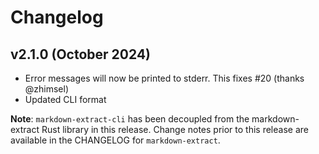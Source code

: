 # Changelog

## v2.1.0 (October 2024)

- Error messages will now be printed to stderr. This fixes #20 (thanks @zhimsel)
- Updated CLI format

**Note**: `markdown-extract-cli` has been decoupled from the markdown-extract
Rust library in this release. Change notes prior to this release are available
in the CHANGELOG for `markdown-extract`.
